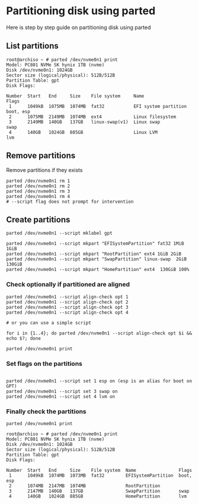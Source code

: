 # Partitioning disk using parted

Here is step by step guide on partitioning disk using parted

## List partitions

```shell
root@archiso ~ # parted /dev/nvme0n1 print
Model: PC801 NVMe SK hynix 1TB (nvme)
Disk /dev/nvme0n1: 1024GB
Sector size (logical/physical): 512B/512B
Partition Table: gpt
Disk Flags: 

Number  Start   End     Size    File system     Name                  Flags
 1      1049kB  1075MB  1074MB  fat32           EFI system partition  boot, esp
 2      1075MB  2149MB  1074MB  ext4            Linux filesystem
 3      2149MB  140GB   137GB   linux-swap(v1)  Linux swap            swap
 4      140GB   1024GB  885GB                   Linux LVM             lvm

``` 

## Remove partitions

Remove partitions if they exists

```shell
parted /dev/nvme0n1 rm 1
parted /dev/nvme0n1 rm 2
parted /dev/nvme0n1 rm 3
parted /dev/nvme0n1 rm 4
# --script flag does not prompt for intervention
```

## Create partitions

```shell
parted /dev/nvme0n1 --script mklabel gpt

parted /dev/nvme0n1 --script mkpart "EFISystemPartition" fat32 1MiB 1GiB
parted /dev/nvme0n1 --script mkpart "RootPartition" ext4 1GiB 2GiB
parted /dev/nvme0n1 --script mkpart "SwapPartition" linux-swap  2GiB 130GiB
parted /dev/nvme0n1 --script mkpart "HomePartition" ext4  130GiB 100%

```


### Check optionally if partitioned are aligned

```shell
parted /dev/nvme0n1 --script align-check opt 1
parted /dev/nvme0n1 --script align-check opt 2
parted /dev/nvme0n1 --script align-check opt 3
parted /dev/nvme0n1 --script align-check opt 4

# or you can use a simple script

for i in {1..4}; do parted /dev/nvme0n1 --script align-check opt $i && echo $?; done

parted /dev/nvme0n1 print

```

### Set flags on the partitions

``` shell

parted /dev/nvme0n1 --script set 1 esp on (esp is an alias for boot on GPT)
parted /dev/nvme0n1 --script set 3 swap on 
parted /dev/nvme0n1 --script set 4 lvm on

```

### Finally check the partitions


```shell
parted /dev/nvme0n1 print

root@archiso ~ # parted /dev/nvme0n1 print
Model: PC801 NVMe SK hynix 1TB (nvme)
Disk /dev/nvme0n1: 1024GB
Sector size (logical/physical): 512B/512B
Partition Table: gpt
Disk Flags: 

Number  Start   End     Size    File system  Name                Flags
 1      1049kB  1074MB  1073MB  fat32        EFISystemPartition  boot, esp
 2      1074MB  2147MB  1074MB               RootPartition       
 3      2147MB  140GB   137GB                SwapPartition       swap
 4      140GB   1024GB  885GB                HomePartition       lvm

```